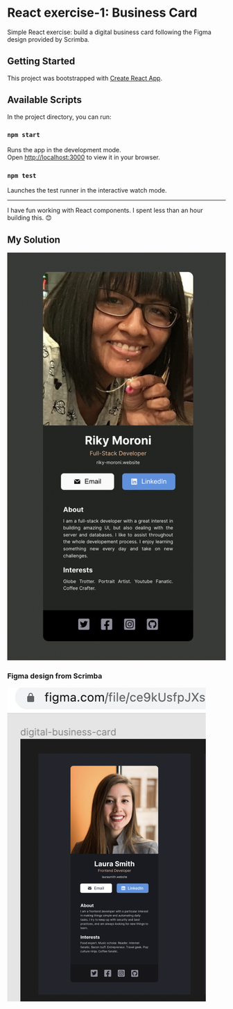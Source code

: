 # React exercise-1: Business Card

Simple React exercise: build a digital business card following the Figma design provided by Scrimba.
## Getting Started

This project was bootstrapped with [Create React App](https://github.com/facebook/create-react-app).

## Available Scripts

In the project directory, you can run:

### `npm start`

Runs the app in the development mode.\
Open [http://localhost:3000](http://localhost:3000) to view it in your browser.

### `npm test`

Launches the test runner in the interactive watch mode.

-----

I have fun working with React components. I spent less than an hour building this. 😊

## My Solution

![My Business Card](src/images/my-business-card.png)
### Figma design from Scrimba

![Figma Design](src/images/figma-design.png)

